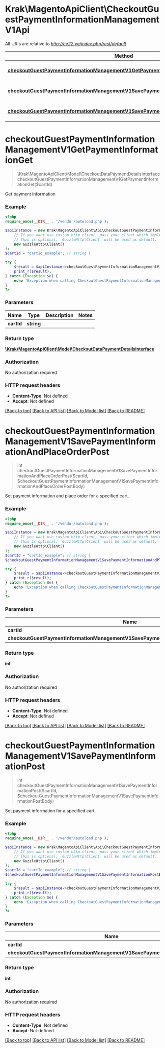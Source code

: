 # Krak\MagentoApiClient\CheckoutGuestPaymentInformationManagementV1Api

All URIs are relative to *http://ce22.vg/index.php/rest/default*

Method | HTTP request | Description
------------- | ------------- | -------------
[**checkoutGuestPaymentInformationManagementV1GetPaymentInformationGet**](CheckoutGuestPaymentInformationManagementV1Api.md#checkoutGuestPaymentInformationManagementV1GetPaymentInformationGet) | **GET** /V1/guest-carts/{cartId}/payment-information | 
[**checkoutGuestPaymentInformationManagementV1SavePaymentInformationAndPlaceOrderPost**](CheckoutGuestPaymentInformationManagementV1Api.md#checkoutGuestPaymentInformationManagementV1SavePaymentInformationAndPlaceOrderPost) | **POST** /V1/guest-carts/{cartId}/payment-information | 
[**checkoutGuestPaymentInformationManagementV1SavePaymentInformationPost**](CheckoutGuestPaymentInformationManagementV1Api.md#checkoutGuestPaymentInformationManagementV1SavePaymentInformationPost) | **POST** /V1/guest-carts/{cartId}/set-payment-information | 


# **checkoutGuestPaymentInformationManagementV1GetPaymentInformationGet**
> \Krak\MagentoApiClient\Model\CheckoutDataPaymentDetailsInterface checkoutGuestPaymentInformationManagementV1GetPaymentInformationGet($cartId)



Get payment information

### Example
```php
<?php
require_once(__DIR__ . '/vendor/autoload.php');

$apiInstance = new Krak\MagentoApiClient\Api\CheckoutGuestPaymentInformationManagementV1Api(
    // If you want use custom http client, pass your client which implements `GuzzleHttp\ClientInterface`.
    // This is optional, `GuzzleHttp\Client` will be used as default.
    new GuzzleHttp\Client()
);
$cartId = "cartId_example"; // string | 

try {
    $result = $apiInstance->checkoutGuestPaymentInformationManagementV1GetPaymentInformationGet($cartId);
    print_r($result);
} catch (Exception $e) {
    echo 'Exception when calling CheckoutGuestPaymentInformationManagementV1Api->checkoutGuestPaymentInformationManagementV1GetPaymentInformationGet: ', $e->getMessage(), PHP_EOL;
}
?>
```

### Parameters

Name | Type | Description  | Notes
------------- | ------------- | ------------- | -------------
 **cartId** | **string**|  |

### Return type

[**\Krak\MagentoApiClient\Model\CheckoutDataPaymentDetailsInterface**](../Model/CheckoutDataPaymentDetailsInterface.md)

### Authorization

No authorization required

### HTTP request headers

 - **Content-Type**: Not defined
 - **Accept**: Not defined

[[Back to top]](#) [[Back to API list]](../../README.md#documentation-for-api-endpoints) [[Back to Model list]](../../README.md#documentation-for-models) [[Back to README]](../../README.md)

# **checkoutGuestPaymentInformationManagementV1SavePaymentInformationAndPlaceOrderPost**
> int checkoutGuestPaymentInformationManagementV1SavePaymentInformationAndPlaceOrderPost($cartId, $checkoutGuestPaymentInformationManagementV1SavePaymentInformationAndPlaceOrderPostBody)



Set payment information and place order for a specified cart.

### Example
```php
<?php
require_once(__DIR__ . '/vendor/autoload.php');

$apiInstance = new Krak\MagentoApiClient\Api\CheckoutGuestPaymentInformationManagementV1Api(
    // If you want use custom http client, pass your client which implements `GuzzleHttp\ClientInterface`.
    // This is optional, `GuzzleHttp\Client` will be used as default.
    new GuzzleHttp\Client()
);
$cartId = "cartId_example"; // string | 
$checkoutGuestPaymentInformationManagementV1SavePaymentInformationAndPlaceOrderPostBody = new \Krak\MagentoApiClient\Model\CheckoutGuestPaymentInformationManagementV1SavePaymentInformationAndPlaceOrderPostBody(); // \Krak\MagentoApiClient\Model\CheckoutGuestPaymentInformationManagementV1SavePaymentInformationAndPlaceOrderPostBody | 

try {
    $result = $apiInstance->checkoutGuestPaymentInformationManagementV1SavePaymentInformationAndPlaceOrderPost($cartId, $checkoutGuestPaymentInformationManagementV1SavePaymentInformationAndPlaceOrderPostBody);
    print_r($result);
} catch (Exception $e) {
    echo 'Exception when calling CheckoutGuestPaymentInformationManagementV1Api->checkoutGuestPaymentInformationManagementV1SavePaymentInformationAndPlaceOrderPost: ', $e->getMessage(), PHP_EOL;
}
?>
```

### Parameters

Name | Type | Description  | Notes
------------- | ------------- | ------------- | -------------
 **cartId** | **string**|  |
 **checkoutGuestPaymentInformationManagementV1SavePaymentInformationAndPlaceOrderPostBody** | [**\Krak\MagentoApiClient\Model\CheckoutGuestPaymentInformationManagementV1SavePaymentInformationAndPlaceOrderPostBody**](../Model/CheckoutGuestPaymentInformationManagementV1SavePaymentInformationAndPlaceOrderPostBody.md)|  | [optional]

### Return type

**int**

### Authorization

No authorization required

### HTTP request headers

 - **Content-Type**: Not defined
 - **Accept**: Not defined

[[Back to top]](#) [[Back to API list]](../../README.md#documentation-for-api-endpoints) [[Back to Model list]](../../README.md#documentation-for-models) [[Back to README]](../../README.md)

# **checkoutGuestPaymentInformationManagementV1SavePaymentInformationPost**
> int checkoutGuestPaymentInformationManagementV1SavePaymentInformationPost($cartId, $checkoutGuestPaymentInformationManagementV1SavePaymentInformationPostBody)



Set payment information for a specified cart.

### Example
```php
<?php
require_once(__DIR__ . '/vendor/autoload.php');

$apiInstance = new Krak\MagentoApiClient\Api\CheckoutGuestPaymentInformationManagementV1Api(
    // If you want use custom http client, pass your client which implements `GuzzleHttp\ClientInterface`.
    // This is optional, `GuzzleHttp\Client` will be used as default.
    new GuzzleHttp\Client()
);
$cartId = "cartId_example"; // string | 
$checkoutGuestPaymentInformationManagementV1SavePaymentInformationPostBody = new \Krak\MagentoApiClient\Model\CheckoutGuestPaymentInformationManagementV1SavePaymentInformationPostBody(); // \Krak\MagentoApiClient\Model\CheckoutGuestPaymentInformationManagementV1SavePaymentInformationPostBody | 

try {
    $result = $apiInstance->checkoutGuestPaymentInformationManagementV1SavePaymentInformationPost($cartId, $checkoutGuestPaymentInformationManagementV1SavePaymentInformationPostBody);
    print_r($result);
} catch (Exception $e) {
    echo 'Exception when calling CheckoutGuestPaymentInformationManagementV1Api->checkoutGuestPaymentInformationManagementV1SavePaymentInformationPost: ', $e->getMessage(), PHP_EOL;
}
?>
```

### Parameters

Name | Type | Description  | Notes
------------- | ------------- | ------------- | -------------
 **cartId** | **string**|  |
 **checkoutGuestPaymentInformationManagementV1SavePaymentInformationPostBody** | [**\Krak\MagentoApiClient\Model\CheckoutGuestPaymentInformationManagementV1SavePaymentInformationPostBody**](../Model/CheckoutGuestPaymentInformationManagementV1SavePaymentInformationPostBody.md)|  | [optional]

### Return type

**int**

### Authorization

No authorization required

### HTTP request headers

 - **Content-Type**: Not defined
 - **Accept**: Not defined

[[Back to top]](#) [[Back to API list]](../../README.md#documentation-for-api-endpoints) [[Back to Model list]](../../README.md#documentation-for-models) [[Back to README]](../../README.md)

